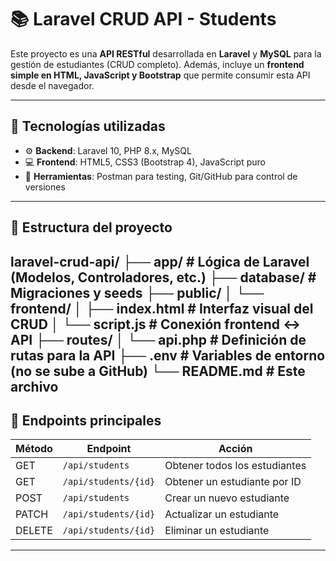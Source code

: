 # 📚 Laravel CRUD API - Students

Este proyecto es una **API RESTful** desarrollada en **Laravel** y **MySQL** para la gestión de estudiantes (CRUD completo). Además, incluye un **frontend simple en HTML, JavaScript y Bootstrap** que permite consumir esta API desde el navegador.

---

## 🚀 Tecnologías utilizadas

- ⚙️ **Backend**: Laravel 10, PHP 8.x, MySQL
- 💻 **Frontend**: HTML5, CSS3 (Bootstrap 4), JavaScript puro
- 🧪 **Herramientas**: Postman para testing, Git/GitHub para control de versiones

---

## 📁 Estructura del proyecto

laravel-crud-api/
├── app/ # Lógica de Laravel (Modelos, Controladores, etc.)
├── database/ # Migraciones y seeds
├── public/
│ └── frontend/
│ ├── index.html # Interfaz visual del CRUD
│ └── script.js # Conexión frontend ↔ API
├── routes/
│ └── api.php # Definición de rutas para la API
├── .env # Variables de entorno (no se sube a GitHub)
└── README.md # Este archivo
---

## 🔗 Endpoints principales

| Método  | Endpoint             | Acción                         |
|---------|----------------------|--------------------------------|
| GET     | `/api/students`      | Obtener todos los estudiantes |
| GET     | `/api/students/{id}` | Obtener un estudiante por ID  |
| POST    | `/api/students`      | Crear un nuevo estudiante      |
| PATCH   | `/api/students/{id}` | Actualizar un estudiante       |
| DELETE  | `/api/students/{id}` | Eliminar un estudiante         |

---
